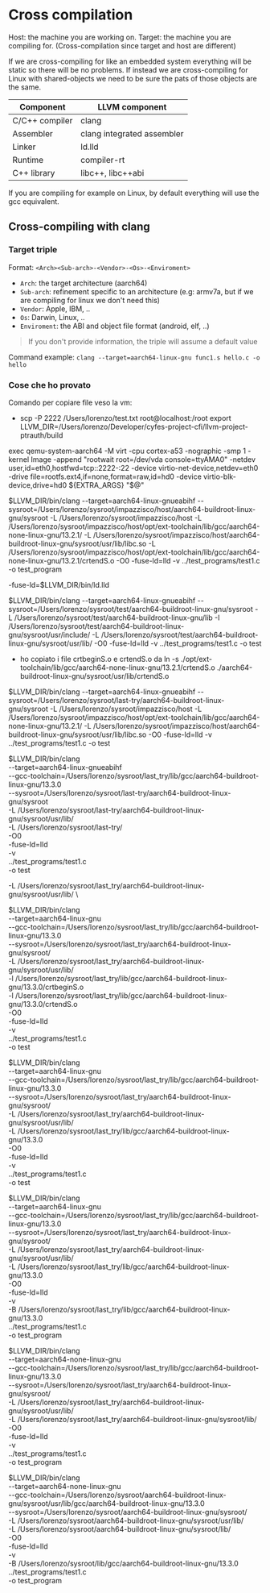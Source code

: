 # Cross compilation

Host: the machine you are working on.
Target: the machine you are compiling for.
(Cross-compilation since target and host are different)

If we are cross-compiling for like an embedded system everything will be static so there will be no problems.
If instead we are cross-compiling for Linux with shared-objects we need to be sure the pats of those objects are the same.

| Component      | LLVM component             |
| -------------- | -------------------------- |
| C/C++ compiler | clang                      |
| Assembler      | clang integrated assembler |
| Linker         | ld.lld                     |
| Runtime        | compiler-rt                |
| C++ library    | libc++, libc++abi          |

If you are compiling for example on Linux, by default everything will use the gcc equivalent.

## Cross-compiling with clang

### Target triple

Format: `<Arch><Sub-arch>-<Vendor>-<Os>-<Enviroment>`
- `Arch`: the target architecture (aarch64)
- `Sub-arch`: refinement specific to an architecture (e.g: armv7a, but if we are compiling for linux we don't need this)
- `Vendor`: Apple, IBM, ..
- `Os`: Darwin, Linux, ..
- `Enviroment`: the ABI and object file format (android, elf, ..)

> If you don't provide information, the triple will assume a default value

Command example: `clang --target=aarch64-linux-gnu func1.s hello.c -o hello`

### Cose che ho provato
Comando per copiare file veso la vm:
-  scp -P 2222 /Users/lorenzo/test.txt root@localhost:/root
export LLVM_DIR=/Users/lorenzo/Developer/cyfes-project-cfi/llvm-project-ptrauth/build

exec qemu-system-aarch64 -M virt -cpu cortex-a53 -nographic -smp 1 -kernel Image -append "rootwait root=/dev/vda console=ttyAMA0" -netdev user,id=eth0,hostfwd=tcp::2222-:22 -device virtio-net-device,netdev=eth0 -drive file=rootfs.ext4,if=none,format=raw,id=hd0 -device virtio-blk-device,drive=hd0  ${EXTRA_ARGS} "$@"


$LLVM_DIR/bin/clang --target=aarch64-linux-gnueabihf --sysroot=/Users/lorenzo/sysroot/impazzisco/host/aarch64-buildroot-linux-gnu/sysroot -L /Users/lorenzo/sysroot/impazzisco/host -L /Users/lorenzo/sysroot/impazzisco/host/opt/ext-toolchain/lib/gcc/aarch64-none-linux-gnu/13.2.1/ -L /Users/lorenzo/sysroot/impazzisco/host/aarch64-buildroot-linux-gnu/sysroot/usr/lib/libc.so -L /Users/lorenzo/sysroot/impazzisco/host/opt/ext-toolchain/lib/gcc/aarch64-none-linux-gnu/13.2.1/crtendS.o -O0 -fuse-ld=lld -v ../test_programs/test1.c -o test_program

-fuse-ld=$LLVM_DIR/bin/ld.lld

$LLVM_DIR/bin/clang --target=aarch64-linux-gnueabihf --sysroot=/Users/lorenzo/sysroot/test/aarch64-buildroot-linux-gnu/sysroot -L /Users/lorenzo/sysroot/test/aarch64-buildroot-linux-gnu/lib -I /Users/lorenzo/sysroot/test/aarch64-buildroot-linux-gnu/sysroot/usr/include/ -L /Users/lorenzo/sysroot/test/aarch64-buildroot-linux-gnu/sysroot/usr/lib/ -O0 -fuse-ld=lld -v ../test_programs/test1.c -o test

- ho copiato i file crtbeginS.o e crtendS.o da ln -s ./opt/ext-toolchain/lib/gcc/aarch64-none-linux-gnu/13.2.1/crtendS.o ./aarch64-buildroot-linux-gnu/sysroot/usr/lib/crtendS.o


$LLVM_DIR/bin/clang --target=aarch64-linux-gnueabihf --sysroot=/Users/lorenzo/sysroot/last-try/aarch64-buildroot-linux-gnu/sysroot -L /Users/lorenzo/sysroot/impazzisco/host -L /Users/lorenzo/sysroot/impazzisco/host/opt/ext-toolchain/lib/gcc/aarch64-none-linux-gnu/13.2.1/ -L /Users/lorenzo/sysroot/impazzisco/host/aarch64-buildroot-linux-gnu/sysroot/usr/lib/libc.so -O0 -fuse-ld=lld -v ../test_programs/test1.c -o test

$LLVM_DIR/bin/clang \
--target=aarch64-linux-gnueabihf \
--gcc-toolchain=/Users/lorenzo/sysroot/last_try/lib/gcc/aarch64-buildroot-linux-gnu/13.3.0 \
--sysroot=/Users/lorenzo/sysroot/last-try/aarch64-buildroot-linux-gnu/sysroot \
-L /Users/lorenzo/sysroot/last-try/aarch64-buildroot-linux-gnu/sysroot/usr/lib/ \
-L /Users/lorenzo/sysroot/last-try/ \
-O0 \
-fuse-ld=lld \
-v \
../test_programs/test1.c \
-o test

-L /Users/lorenzo/sysroot/last_try/aarch64-buildroot-linux-gnu/sysroot/usr/lib/ \

$LLVM_DIR/bin/clang \
--target=aarch64-linux-gnu \
--gcc-toolchain=/Users/lorenzo/sysroot/last_try/lib/gcc/aarch64-buildroot-linux-gnu/13.3.0 \
--sysroot=/Users/lorenzo/sysroot/last_try/aarch64-buildroot-linux-gnu/sysroot/ \
-L /Users/lorenzo/sysroot/last_try/aarch64-buildroot-linux-gnu/sysroot/usr/lib/ \
-l /Users/lorenzo/sysroot/last_try/lib/gcc/aarch64-buildroot-linux-gnu/13.3.0/crtbeginS.o \
-l /Users/lorenzo/sysroot/last_try/lib/gcc/aarch64-buildroot-linux-gnu/13.3.0/crtendS.o \
-O0 \
-fuse-ld=lld \
-v \
../test_programs/test1.c \
-o test

$LLVM_DIR/bin/clang \
--target=aarch64-linux-gnu \
--gcc-toolchain=/Users/lorenzo/sysroot/last_try/lib/gcc/aarch64-buildroot-linux-gnu/13.3.0 \
--sysroot=/Users/lorenzo/sysroot/last_try/aarch64-buildroot-linux-gnu/sysroot/ \
-L /Users/lorenzo/sysroot/last_try/aarch64-buildroot-linux-gnu/sysroot/usr/lib/ \
-L /Users/lorenzo/sysroot/last_try/lib/gcc/aarch64-buildroot-linux-gnu/13.3.0 \
-O0 \
-fuse-ld=lld \
-v \
../test_programs/test1.c \
-o test



$LLVM_DIR/bin/clang \
--target=aarch64-linux-gnu \
--gcc-toolchain=/Users/lorenzo/sysroot/last_try/lib/gcc/aarch64-buildroot-linux-gnu/13.3.0 \
--sysroot=/Users/lorenzo/sysroot/last_try/aarch64-buildroot-linux-gnu/sysroot/ \
-L /Users/lorenzo/sysroot/last_try/aarch64-buildroot-linux-gnu/sysroot/usr/lib/ \
-L /Users/lorenzo/sysroot/last_try/lib/gcc/aarch64-buildroot-linux-gnu/13.3.0 \
-O0 \
-fuse-ld=lld \
-v \
-B /Users/lorenzo/sysroot/last_try/lib/gcc/aarch64-buildroot-linux-gnu/13.3.0 \
../test_programs/test1.c \
-o test_program


$LLVM_DIR/bin/clang \
--target=aarch64-none-linux-gnu \
--gcc-toolchain=/Users/lorenzo/sysroot/last_try/lib/gcc/aarch64-buildroot-linux-gnu/13.3.0 \
--sysroot=/Users/lorenzo/sysroot/last_try/aarch64-buildroot-linux-gnu/sysroot/ \
-L /Users/lorenzo/sysroot/last_try/aarch64-buildroot-linux-gnu/sysroot/usr/lib/ \
-L /Users/lorenzo/sysroot/last_try/aarch64-buildroot-linux-gnu/sysroot/lib/ \
-O0 \
-fuse-ld=lld \
-v \
../test_programs/test1.c \
-o test_program

$LLVM_DIR/bin/clang \
--target=aarch64-none-linux-gnu \
--gcc-toolchain=/Users/lorenzo/sysroot/aarch64-buildroot-linux-gnu/sysroot/usr/lib/gcc/aarch64-buildroot-linux-gnu/13.3.0 \
--sysroot=/Users/lorenzo/sysroot/aarch64-buildroot-linux-gnu/sysroot/ \
-L /Users/lorenzo/sysroot/aarch64-buildroot-linux-gnu/sysroot/usr/lib/ \
-L /Users/lorenzo/sysroot/aarch64-buildroot-linux-gnu/sysroot/lib/ \
-O0 \
-fuse-ld=lld \
-v \
-B /Users/lorenzo/sysroot/lib/gcc/aarch64-buildroot-linux-gnu/13.3.0 \
../test_programs/test1.c \
-o test_program
